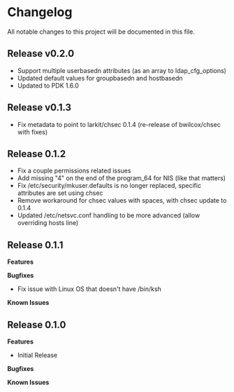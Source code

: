 # Changelog

All notable changes to this project will be documented in this file.


## Release v0.2.0
* Support multiple userbasedn attributes (as an array to ldap_cfg_options)
* Updated default values for groupbasedn and hostbasedn
* Updated to PDK 1.6.0

## Release v0.1.3
* Fix metadata to point to larkit/chsec 0.1.4 (re-release of bwilcox/chsec with fixes)

## Release 0.1.2
* Fix a couple permissions related issues
* Add missing "4" on the end of the program_64 for NIS (like that matters)
* Fix /etc/security/mkuser.defaults is no longer replaced, specific attributes are set using chsec
* Remove workaround for chsec values with spaces, with chsec update to 0.1.4
* Updated /etc/netsvc.conf handling to be more advanced (allow overriding hosts line)

## Release 0.1.1

**Features**

**Bugfixes**
* Fix issue with Linux OS that doesn't have /bin/ksh

**Known Issues**


## Release 0.1.0

**Features**
* Initial Release

**Bugfixes**

**Known Issues**
